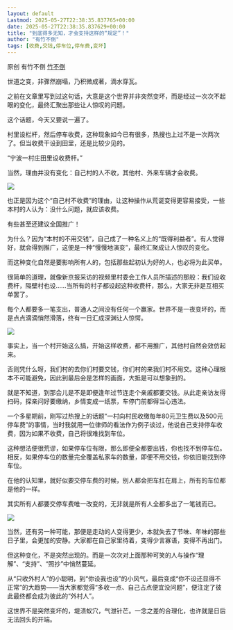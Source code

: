 ```yaml
---
layout: default
Lastmod: 2025-05-27T22:38:35.837765+00:00
date: 2025-05-27T22:38:35.837629+00:00
title: "到底得多无知，才会支持这样的“规定”！"
author: "有竹不倒"
tags: [收费,交钱,停车位,停车费,变坏]
---
```


原创 有竹不倒 [竹不倒](javascript:void(0);)

世道之变，非骤然崩塌，乃积微成著，滴水穿瓦。

之前在文章里写到过这句话，大意是这个世界并非突然变坏，而是经过一次次不起眼的变化，最终汇聚出那些让人惊叹的问题。

这个话题，今天又要说一遍了。

村里设栏杆，然后停车收费，这种现象如今已有很多，热搜也上过不是一次两次了。但当收费干设到田里，还是比较少见的。

“宁波一村庄田里设收费杆。”

当然，理由并没有变化：自己村的人不收，其他村、外来车辆才会收费。

![](https://images.weserv.nl/?url=https%3A//mmbiz.qpic.cn/mmbiz_jpg/9iaFFicnjQCQ8icj5xxqekFhen3x3RRYKsicNAqVoiaAd6FgcWicJzEUgt042AiaibdPqWkQRf5UQENbU8jpCqDXsBpyWg/640%3Fwx_fmt%3Djpeg)

也正是因为这个“自己村不收费”的理由，让这种操作从荒诞变得更容易接受，一些本村的人认为：没什么问题，就应该收费。

有些甚至还建议全国推广！

为什么？因为“本村的不用交钱”，自己成了一种名义上的“既得利益者”。有人觉得好，就会得到推广，这便是一种“慢慢地演变”，最终汇聚成让人惊叹的变化。

而这种变化自然是要影响所有人的，包括那些起初认为好的人，也必将为此买单。

很简单的道理，就像新京报采访的视频里村委会工作人员所描述的那般：我们设收费杆，隔壁村也设……当所有的村子都设起这种收费杆，那么，大家无非是互相买单罢了。

每个人都要多一笔支出，普通人之间没有任何一个赢家。世界不是一夜变坏的，而是点点滴滴悄然滑落，终有一日汇成深渊让人惊愕。

![](https://images.weserv.nl/?url=https%3A//mmbiz.qpic.cn/mmbiz_png/9iaFFicnjQCQ8icj5xxqekFhen3x3RRYKsicycMIntZJCOcjbC15Uyaia17rLosWuGoO0JmE2MDRHXfvVvzuIa9gXnA/640%3Fwx_fmt%3Dpng%26from%3Dappmsg)

事实上，当一个村开始这么搞，开始这样收费，都不用推广，其他村自然会效仿起来。

否则凭什么呀，我们村的去你们村要交钱，你们村的来我们村不用交。这种心理根本不可能避免，因此到最后会是怎样的画面，大抵是可以想象到的。

就是不知道，到那会儿是不是即便逢年过节连走个亲戚都要交钱。从此走亲访友得扫码，探亲问好要缴纳，乡情变成一纸票，车停门前都得当心违法。

一个多星期前，刚写过热搜上的话题“一村向村民收缴每年80元卫生费以及500元停车费”的事情，当时我就用一位律师的看法作为例子谈过，他说自己支持停车收费，因为如果不收费，自己将很难找到车位。

这种想法便很荒谬，如果停车位有限，那么即便全都要出钱，你也找不到停车位。相反，如果停车位的数量完全覆盖私家车的数量，即便不用交钱，你依旧能找到停车位。

在他的认知里，就好似要交停车费的时候，别人都会把车扛在肩上，所有的车位都是他的一样。

其实所有人都要交停车费唯一改变的，无非就是所有人全都多出了一笔钱而已。

![](https://images.weserv.nl/?url=https%3A//mmbiz.qpic.cn/mmbiz_png/9iaFFicnjQCQ8icj5xxqekFhen3x3RRYKsicfVocEFkGh9yCHAiaJduGPibPIO4HB6Clr7Xzxz2GNLlweOJpKibDmPl9g/640%3Fwx_fmt%3Dpng%26from%3Dappmsg)

当然，还有另一种可能，那便是走动的人变得更少，本就失去了节味、年味的那些日子里，会更加的安静。大家都在自己家里待着，变得少言寡语，变得不再出门。

但这种变化，不是突然出现的。而是一次次对上面那种可笑的人与操作“理解”、“支持”、“照抄”中悄然蔓延。

从“只收外村人”的小聪明，到“你设我也设”的小风气，最后变成“你不设还显得不正常”的大趋势——当大家都觉得“多收一点、自己占点便宜没问题”，便注定了彼此最终都会成为彼此的“外村人”。

这世界不是突然变坏的，堤溃蚁穴，气泄针芒。一念之差的合理化，也许就是日后无法回头的开端。

